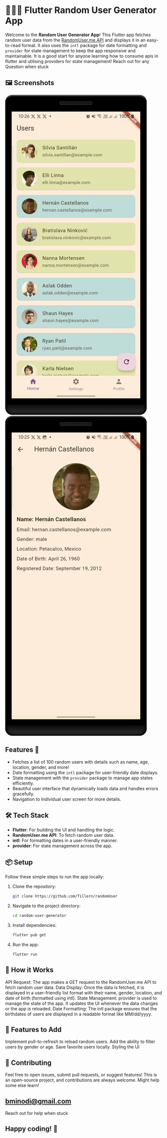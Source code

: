 # 🧑‍🤝‍🧑 Flutter Random User Generator App

Welcome to the **Random User Generator App**! This Flutter app fetches random user data from the [RandomUser.me API](https://randomuser.me/) and displays it in an easy-to-read format. It also uses the `intl` package for date formatting and `provider` for state management to keep the app responsive and maintainable. It is a good start for anyone learning how to consume apis in flutter and utilising providers for state management! Reach out for any Question when stuck

## 🖼️ Screenshots

<!-- Add your screenshots here -->
![Screenshot 1](assets/screenshots/userlist.png)
![Screenshot 2](assets/screenshots/userdetails.png)

## Features 🚀

- Fetches a list of 100 random users with details such as name, age, location, gender, and more!
- Date formatting using the `intl` package for user-friendly date displays.
- State management with the `provider` package to manage app states efficiently.
- Beautiful user interface that dynamically loads data and handles errors gracefully.
- Navigation to Individual user screen for more details.

## 🛠️ Tech Stack

- **Flutter**: For building the UI and handling the logic.
- **RandomUser.me API**: To fetch random user data.
- **intl**: For formatting dates in a user-friendly manner.
- **provider**: For state management across the app.

## 📦 Setup

Follow these simple steps to run the app locally:

1. Clone the repository:

   ```bash
   git clone https://github.com/Tillern/randomUser

2. Navigate to the project directory:
   ```bash
   cd random-user-generator

3. Install dependencies:  
   ```bash
   flutter pub get

4. Run the app:
   ```bash
   flutter run   


## 📖 How it Works
API Request: The app makes a GET request to the RandomUser.me API to fetch random user data.
Data Display: Once the data is fetched, it is displayed in a user-friendly list format with their name, gender, location, and date of birth (formatted using intl).
State Management: provider is used to manage the state of the app. It updates the UI whenever the data changes or the app is reloaded.
Date Formatting: The intl package ensures that the birthdates of users are displayed in a readable format like MM/dd/yyyy.


## 🔧 Features to Add
Implement pull-to-refresh to reload random users.
Add the ability to filter users by gender or age.
Save favorite users locally.
Styling the UI

## 💬 Contributing
Feel free to open issues, submit pull requests, or suggest features! This is an open-source project, and contributions are always welcome. Might help some else learn!

## bminodi@gmail.com
Reach out for help when stuck

## Happy coding! 🚀
